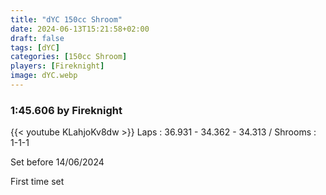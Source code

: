 ```yaml
---
title: "dYC 150cc Shroom"
date: 2024-06-13T15:21:58+02:00
draft: false
tags: [dYC]
categories: [150cc Shroom]
players: [Fireknight]
image: dYC.webp
---
```

### 1:45.606 by Fireknight

{{< youtube KLahjoKv8dw >}}
Laps : 36.931 - 34.362 - 34.313 /
Shrooms : 1-1-1

Set before 14/06/2024

First time set